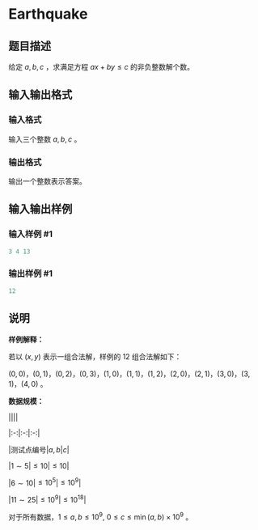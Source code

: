 # Earthquake

## 题目描述

给定 $a,\,b,\,c$ ，求满足方程 $ax+by \leqslant c$ 的非负整数解个数。

## 输入输出格式

### 输入格式

输入三个整数 $a,\,b,\,c$ 。

### 输出格式

输出一个整数表示答案。

## 输入输出样例

### 输入样例 #1

```cpp
3 4 13
```


### 输出样例 #1

```cpp
12
```


## 说明

**样例解释：**

若以 $(x,\,y)$ 表示一组合法解，样例的 $12$ 组合法解如下：

$(0,\,0)$，$(0,\,1)$，$(0,\,2)$，$(0,\,3)$，$(1,\,0)$，$(1,\,1)$，$(1,\,2)$，$(2,\,0)$，$(2,\,1)$，$(3,\,0)$，$(3,\,1)$，$(4,\,0)$ 。

**数据规模：**

||||

|:-:|:-:|:-:|

|测试点编号|$a,\,b$|$c$|

|$1 \sim 5$|$\leqslant 10$|$\leqslant 10$|

|$6 \sim 10$|$\leqslant 10^5$|$\leqslant 10^9$|

|$11 \sim 25$|$\leqslant 10^9$|$\leqslant 10^{18}$|

对于所有数据，$1 \leqslant a,\,b \leqslant 10^9,\ 0 \leqslant c \leqslant \min(a,\,b) \times 10^9$ 。

